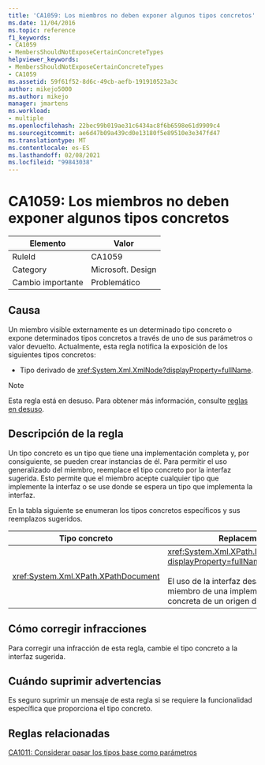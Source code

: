 ```yaml
---
title: 'CA1059: Los miembros no deben exponer algunos tipos concretos'
ms.date: 11/04/2016
ms.topic: reference
f1_keywords:
- CA1059
- MembersShouldNotExposeCertainConcreteTypes
helpviewer_keywords:
- MembersShouldNotExposeCertainConcreteTypes
- CA1059
ms.assetid: 59f61f52-8d6c-49cb-aefb-191910523a3c
author: mikejo5000
ms.author: mikejo
manager: jmartens
ms.workload:
- multiple
ms.openlocfilehash: 22bec99b019ae31c6434ac8f6b6598e61d9909c4
ms.sourcegitcommit: ae6d47b09a439cd0e13180f5e89510e3e347fd47
ms.translationtype: MT
ms.contentlocale: es-ES
ms.lasthandoff: 02/08/2021
ms.locfileid: "99843038"
---
```

# <a name="ca1059-members-should-not-expose-certain-concrete-types"></a>CA1059: Los miembros no deben exponer algunos tipos concretos

|Elemento|Valor|
|-|-|
|RuleId|CA1059|
|Category|Microsoft. Design|
|Cambio importante|Problemático|

## <a name="cause"></a>Causa
Un miembro visible externamente es un determinado tipo concreto o expone determinados tipos concretos a través de uno de sus parámetros o valor devuelto. Actualmente, esta regla notifica la exposición de los siguientes tipos concretos:

- Tipo derivado de <xref:System.Xml.XmlNode?displayProperty=fullName>.

> [!NOTE]
> Esta regla está en desuso. Para obtener más información, consulte [reglas en desuso](fxcop-unported-deprecated-rules.md).

## <a name="rule-description"></a>Descripción de la regla
Un tipo concreto es un tipo que tiene una implementación completa y, por consiguiente, se pueden crear instancias de él. Para permitir el uso generalizado del miembro, reemplace el tipo concreto por la interfaz sugerida. Esto permite que el miembro acepte cualquier tipo que implemente la interfaz o se use donde se espera un tipo que implementa la interfaz.

En la tabla siguiente se enumeran los tipos concretos específicos y sus reemplazos sugeridos.

|Tipo concreto|Replacement|
|-------------------|-----------------|
|<xref:System.Xml.XPath.XPathDocument>|<xref:System.Xml.XPath.IXPathNavigable?displayProperty=fullName>.<br /><br /> El uso de la interfaz desacopla el miembro de una implementación concreta de un origen de datos XML.|

## <a name="how-to-fix-violations"></a>Cómo corregir infracciones
Para corregir una infracción de esta regla, cambie el tipo concreto a la interfaz sugerida.

## <a name="when-to-suppress-warnings"></a>Cuándo suprimir advertencias
Es seguro suprimir un mensaje de esta regla si se requiere la funcionalidad específica que proporciona el tipo concreto.

## <a name="related-rules"></a>Reglas relacionadas
[CA1011: Considerar pasar los tipos base como parámetros](../code-quality/ca1011.md)
